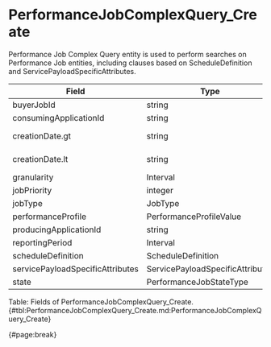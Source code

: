 <!--
    ATTENTION: This file was generated via gradle!
               Do NOT manually edit this file! Any such changes will be overwritten!
-->

# PerformanceJobComplexQuery_Create

Performance Job Complex Query entity is used to perform  searches on Performance Job entities, including clauses based on ScheduleDefinition and ServicePayloadSpecificAttributes.

| Field | Type | Format | Required |
| ------- | ------- | ------- | --- |
| buyerJobId | string | N/A | No |
| consumingApplicationId | string | N/A | No |
| creationDate.gt | string | date-time | No |
| creationDate.lt | string | date-time | No |
| granularity | Interval | N/A | No |
| jobPriority | integer | N/A | No |
| jobType | JobType | N/A | No |
| performanceProfile | PerformanceProfileValue | N/A | No |
| producingApplicationId | string | N/A | No |
| reportingPeriod | Interval | N/A | No |
| scheduleDefinition | ScheduleDefinition | N/A | No |
| servicePayloadSpecificAttributes | ServicePayloadSpecificAttributes | N/A | No |
| state | PerformanceJobStateType | N/A | No |

Table: Fields of PerformanceJobComplexQuery_Create. {#tbl:PerformanceJobComplexQuery_Create.md:PerformanceJobComplexQuery_Create}

{#page:break}
